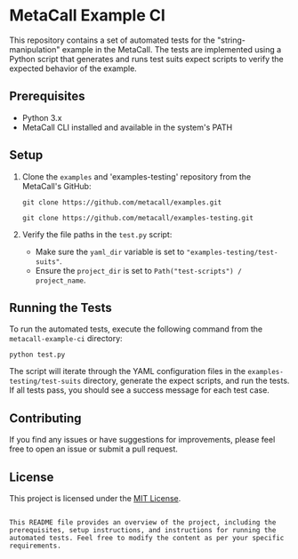 # MetaCall Example CI

This repository contains a set of automated tests for the "string-manipulation" example in the MetaCall. The tests are implemented using a Python script that generates and runs test suits expect scripts to verify the expected behavior of the example.

## Prerequisites

- Python 3.x
- MetaCall CLI installed and available in the system's PATH

## Setup

1. Clone the `examples` and 'examples-testing' repository from the MetaCall's GitHub:
   ```
   git clone https://github.com/metacall/examples.git
   ```
   ```
   git clone https://github.com/metacall/examples-testing.git
   ```

3. Verify the file paths in the `test.py` script:
   - Make sure the `yaml_dir` variable is set to `"examples-testing/test-suits"`.
   - Ensure the `project_dir` is set to `Path("test-scripts") / project_name`.

## Running the Tests

To run the automated tests, execute the following command from the `metacall-example-ci` directory:

```
python test.py
```

The script will iterate through the YAML configuration files in the `examples-testing/test-suits` directory, generate the expect scripts, and run the tests. If all tests pass, you should see a success message for each test case.

## Contributing

If you find any issues or have suggestions for improvements, please feel free to open an issue or submit a pull request.

## License

This project is licensed under the [MIT License](LICENSE).
```

This README file provides an overview of the project, including the prerequisites, setup instructions, and instructions for running the automated tests. Feel free to modify the content as per your specific requirements.